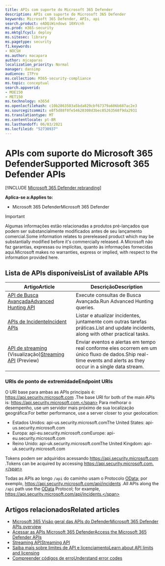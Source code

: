 ```yaml
---
title: APIs com suporte do Microsoft 365 Defender
description: APIs com suporte do Microsoft 365 Defender
keywords: Microsoft 365 Defender, APIs, api
search.product: eADQiWindows 10XVcnh
ms.prod: m365-security
ms.mktglfcycl: deploy
ms.sitesec: library
ms.pagetype: security
f1.keywords:
- NOCSH
ms.author: macapara
author: mjcaparas
localization_priority: Normal
manager: dansimp
audience: ITPro
ms.collection: M365-security-compliance
ms.topic: conceptual
search.appverid:
- MOE150
- MET150
ms.technology: m365d
ms.openlocfilehash: c10b2863503a5bda829cbf67379a606b687ac2e3
ms.sourcegitcommit: e8f5d88f0fe54620308d3bec05263568f9da2931
ms.translationtype: MT
ms.contentlocale: pt-BR
ms.lasthandoff: 06/03/2021
ms.locfileid: "52730937"
---
```

# <a name="supported-microsoft-365-defender-apis"></a><span data-ttu-id="24d94-104">APIs com suporte do Microsoft 365 Defender</span><span class="sxs-lookup"><span data-stu-id="24d94-104">Supported Microsoft 365 Defender APIs</span></span> 

[!INCLUDE [Microsoft 365 Defender rebranding](../includes/microsoft-defender.md)]

<span data-ttu-id="24d94-105">**Aplica-se a:**</span><span class="sxs-lookup"><span data-stu-id="24d94-105">**Applies to:**</span></span>
- <span data-ttu-id="24d94-106">Microsoft 365 Defender</span><span class="sxs-lookup"><span data-stu-id="24d94-106">Microsoft 365 Defender</span></span>

> [!IMPORTANT]
> <span data-ttu-id="24d94-107">Algumas informações estão relacionadas a produtos pré-lançados que podem ser substancialmente modificados antes de seu lançamento comercial.</span><span class="sxs-lookup"><span data-stu-id="24d94-107">Some information relates to prereleased product which may be substantially modified before it's commercially released.</span></span> <span data-ttu-id="24d94-108">A Microsoft não faz garantias, expressas ou implícitas, quanto às informações fornecidas aqui.</span><span class="sxs-lookup"><span data-stu-id="24d94-108">Microsoft makes no warranties, express or implied, with respect to the information provided here.</span></span>

## <a name="list-of-available-apis"></a><span data-ttu-id="24d94-109">Lista de APIs disponíveis</span><span class="sxs-lookup"><span data-stu-id="24d94-109">List of available APIs</span></span>

<span data-ttu-id="24d94-110">Artigo</span><span class="sxs-lookup"><span data-stu-id="24d94-110">Article</span></span> | <span data-ttu-id="24d94-111">Descrição</span><span class="sxs-lookup"><span data-stu-id="24d94-111">Description</span></span>
-|-
[<span data-ttu-id="24d94-112">API de Busca Avançada</span><span class="sxs-lookup"><span data-stu-id="24d94-112">Advanced Hunting API</span></span>](api-advanced-hunting.md) | <span data-ttu-id="24d94-113">Execute consultas de Busca Avançada.</span><span class="sxs-lookup"><span data-stu-id="24d94-113">Run Advanced Hunting queries.</span></span>
[<span data-ttu-id="24d94-114">APIs de Incidente</span><span class="sxs-lookup"><span data-stu-id="24d94-114">Incident APIs</span></span>](api-incident.md) | <span data-ttu-id="24d94-115">Listar e atualizar incidentes, juntamente com outras tarefas práticas.</span><span class="sxs-lookup"><span data-stu-id="24d94-115">List and update incidents, along with other practical tasks.</span></span>
<span data-ttu-id="24d94-116">[API de streaming](../defender-endpoint/raw-data-export.md) (Visualização)</span><span class="sxs-lookup"><span data-stu-id="24d94-116">[Streaming API](../defender-endpoint/raw-data-export.md) (Preview)</span></span> | <span data-ttu-id="24d94-117">Enviar eventos e alertas em tempo real conforme eles ocorrem em um único fluxo de dados.</span><span class="sxs-lookup"><span data-stu-id="24d94-117">Ship real-time events and alerts as they occur in a single data stream.</span></span>

### <a name="endpoint-uris"></a><span data-ttu-id="24d94-118">URIs de ponto de extremidade</span><span class="sxs-lookup"><span data-stu-id="24d94-118">Endpoint URIs</span></span>

<span data-ttu-id="24d94-119">O URI base para ambas as APIs principais é: https://api.security.microsoft.com .</span><span class="sxs-lookup"><span data-stu-id="24d94-119">The base URI for both of the main APIs is: https://api.security.microsoft.com.</span></span> <span data-ttu-id="24d94-120">Para melhorar o desempenho, use um servidor mais próximo de sua localização geográfica:</span><span class="sxs-lookup"><span data-stu-id="24d94-120">For better performance, use a server closer to your geolocation:</span></span>

- <span data-ttu-id="24d94-121">Estados Unidos: api-us.security.microsoft.com</span><span class="sxs-lookup"><span data-stu-id="24d94-121">The United States: api-us.security.microsoft.com</span></span>
- <span data-ttu-id="24d94-122">Europa: api-eu.security.microsoft.com</span><span class="sxs-lookup"><span data-stu-id="24d94-122">Europe: api-eu.security.microsoft.com</span></span>
- <span data-ttu-id="24d94-123">Reino Unido: api-uk.security.microsoft.com</span><span class="sxs-lookup"><span data-stu-id="24d94-123">The United Kingdom: api-uk.security.microsoft.com</span></span>

<span data-ttu-id="24d94-124">Tokens podem ser adquiridos acessando https://api.security.microsoft.com .</span><span class="sxs-lookup"><span data-stu-id="24d94-124">Tokens can be acquired by accessing https://api.security.microsoft.com.</span></span>

<span data-ttu-id="24d94-125">Todas as APIs ao longo `/api` do caminho usam o Protocolo [OData;](/odata/overview) por exemplo, https://api.security.microsoft.com/api/incidents .</span><span class="sxs-lookup"><span data-stu-id="24d94-125">All APIs along the `/api` path use the [OData](/odata/overview) Protocol; for example, https://api.security.microsoft.com/api/incidents.</span></span>

## <a name="related-articles"></a><span data-ttu-id="24d94-126">Artigos relacionados</span><span class="sxs-lookup"><span data-stu-id="24d94-126">Related articles</span></span>

- [<span data-ttu-id="24d94-127">Microsoft 365 Visão geral das APIs do Defender</span><span class="sxs-lookup"><span data-stu-id="24d94-127">Microsoft 365 Defender APIs overview</span></span>](api-overview.md)
- [<span data-ttu-id="24d94-128">Acessar as APIs Microsoft 365 Defender</span><span class="sxs-lookup"><span data-stu-id="24d94-128">Access the Microsoft 365 Defender APIs</span></span>](api-access.md)
- [<span data-ttu-id="24d94-129">Streaming API</span><span class="sxs-lookup"><span data-stu-id="24d94-129">Streaming API</span></span>](../defender-endpoint/raw-data-export.md)
- [<span data-ttu-id="24d94-130">Saiba mais sobre limites de API e licenciamento</span><span class="sxs-lookup"><span data-stu-id="24d94-130">Learn about API limits and licensing</span></span>](api-terms.md)
- [<span data-ttu-id="24d94-131">Compreender códigos de erro</span><span class="sxs-lookup"><span data-stu-id="24d94-131">Understand error codes</span></span>](api-error-codes.md)
